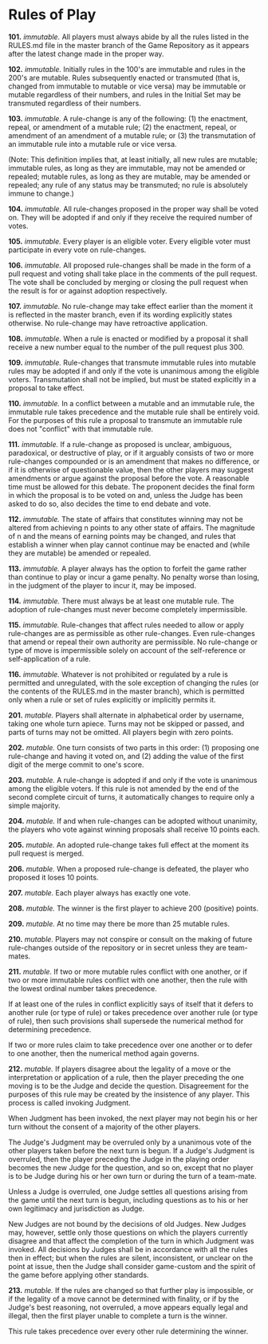 Rules of Play
=============

**101.** *immutable.* All players must always abide by all the rules listed in the RULES.md file in the master branch of the Game Repository as it appears after the latest change made in the proper way.  


**102.** *immutable.* Initially rules in the 100's are immutable and rules in the 200's are mutable. Rules subsequently enacted or transmuted (that is, changed from immutable to mutable or vice versa) may be immutable or mutable regardless of their numbers, and rules in the Initial Set may be transmuted regardless of their numbers.


**103.** *immutable.* A rule-change is any of the following: (1) the enactment, repeal, or amendment of a mutable rule; (2) the enactment, repeal, or amendment of an amendment of a mutable rule; or (3) the transmutation of an immutable rule into a mutable rule or vice versa.

(Note: This definition implies that, at least initially, all new rules are mutable; immutable rules, as long as they are immutable, may not be amended or repealed; mutable rules, as long as they are mutable, may be amended or repealed; any rule of any status may be transmuted; no rule is absolutely immune to change.)


**104.** *immutable.* All rule-changes proposed in the proper way shall be voted on. They will be adopted if and only if they receive the required number of votes.


**105.** *immutable.* Every player is an eligible voter. Every eligible voter must participate in every vote on rule-changes.


**106.** *immutable.* All proposed rule-changes shall be made in the form of a pull request and voting shall take place in the comments of the pull request. The vote shall be concluded by merging or closing the pull request when the result is for or against adoption respectively.


**107.** *immutable.* No rule-change may take effect earlier than the moment it is reflected in the master branch, even if its wording explicitly states otherwise. No rule-change may have retroactive application.


**108.** *immutable.* When a rule is enacted or modified by a proposal it shall receive a new number equal to the number of the pull request plus 300.


**109.** *immutable.* Rule-changes that transmute immutable rules into mutable rules may be adopted if and only if the vote is unanimous among the eligible voters. Transmutation shall not be implied, but must be stated explicitly in a proposal to take effect.


**110.** *immutable.* In a conflict between a mutable and an immutable rule, the immutable rule takes precedence and the mutable rule shall be entirely void. For the purposes of this rule a proposal to transmute an immutable rule does not "conflict" with that immutable rule.


**111.** *immutable.* If a rule-change as proposed is unclear, ambiguous, paradoxical, or destructive of play, or if it arguably consists of two or more rule-changes compounded or is an amendment that makes no difference, or if it is otherwise of questionable value, then the other players may suggest amendments or argue against the proposal before the vote. A reasonable time must be allowed for this debate. The proponent decides the final form in which the proposal is to be voted on and, unless the Judge has been asked to do so, also decides the time to end debate and vote.


**112.** *immutable.* The state of affairs that constitutes winning may not be altered from achieving n points to any other state of affairs. The magnitude of n and the means of earning points may be changed, and rules that establish a winner when play cannot continue may be enacted and (while they are mutable) be amended or repealed.


**113.** *immutable.* A player always has the option to forfeit the game rather than continue to play or incur a game penalty. No penalty worse than losing, in the judgment of the player to incur it, may be imposed.


**114.** *immutable.* There must always be at least one mutable rule. The adoption of rule-changes must never become completely impermissible.


**115.** *immutable.* Rule-changes that affect rules needed to allow or apply rule-changes are as permissible as other rule-changes. Even rule-changes that amend or repeal their own authority are permissible. No rule-change or type of move is impermissible solely on account of the self-reference or self-application of a rule.


**116.** *immutable.* Whatever is not prohibited or regulated by a rule is permitted and unregulated, with the sole exception of changing the rules (or the contents of the RULES.md in the master branch), which is permitted only when a rule or set of rules explicitly or implicitly permits it.


**201.** *mutable.* Players shall alternate in alphabetical order by username, taking one whole turn apiece. Turns may not be skipped or passed, and parts of turns may not be omitted. All players begin with zero points.


**202.** *mutable.* One turn consists of two parts in this order: (1) proposing one rule-change and having it voted on, and (2) adding the value of the first digit of the merge commit to one's score.


**203.** *mutable.* A rule-change is adopted if and only if the vote is unanimous among the eligible voters. If this rule is not amended by the end of the second complete circuit of turns, it automatically changes to require only a simple majority.


**204.** *mutable.* If and when rule-changes can be adopted without unanimity, the players who vote against winning proposals shall receive 10 points each.


**205.** *mutable.* An adopted rule-change takes full effect at the moment its pull request is merged.


**206.** *mutable.* When a proposed rule-change is defeated, the player who proposed it loses 10 points.


**207.** *mutable.* Each player always has exactly one vote.


**208.** *mutable.* The winner is the first player to achieve 200 (positive) points.


**209.** *mutable.* At no time may there be more than 25 mutable rules.


**210.** *mutable.* Players may not conspire or consult on the making of future rule-changes outside of the repository or in secret unless they are team-mates.


**211.** *mutable.* If two or more mutable rules conflict with one another, or if two or more immutable rules conflict with one another, then the rule with the lowest ordinal number takes precedence.

If at least one of the rules in conflict explicitly says of itself that it defers to another rule (or type of rule) or takes precedence over another rule (or type of rule), then such provisions shall supersede the numerical method for determining precedence.

If two or more rules claim to take precedence over one another or to defer to one another, then the numerical method again governs.


**212.** *mutable.* If players disagree about the legality of a move or the interpretation or application of a rule, then the player preceding the one moving is to be the Judge and decide the question. Disagreement for the purposes of this rule may be created by the insistence of any player. This process is called invoking Judgment.

When Judgment has been invoked, the next player may not begin his or her turn without the consent of a majority of the other players.

The Judge's Judgment may be overruled only by a unanimous vote of the other players taken before the next turn is begun. If a Judge's Judgment is overruled, then the player preceding the Judge in the playing order becomes the new Judge for the question, and so on, except that no player is to be Judge during his or her own turn or during the turn of a team-mate.

Unless a Judge is overruled, one Judge settles all questions arising from the game until the next turn is begun, including questions as to his or her own legitimacy and jurisdiction as Judge.

New Judges are not bound by the decisions of old Judges. New Judges may, however, settle only those questions on which the players currently disagree and that affect the completion of the turn in which Judgment was invoked. All decisions by Judges shall be in accordance with all the rules then in effect; but when the rules are silent, inconsistent, or unclear on the point at issue, then the Judge shall consider game-custom and the spirit of the game before applying other standards.


**213.** *mutable.* If the rules are changed so that further play is impossible, or if the legality of a move cannot be determined with finality, or if by the Judge's best reasoning, not overruled, a move appears equally legal and illegal, then the first player unable to complete a turn is the winner.

This rule takes precedence over every other rule determining the winner. 
